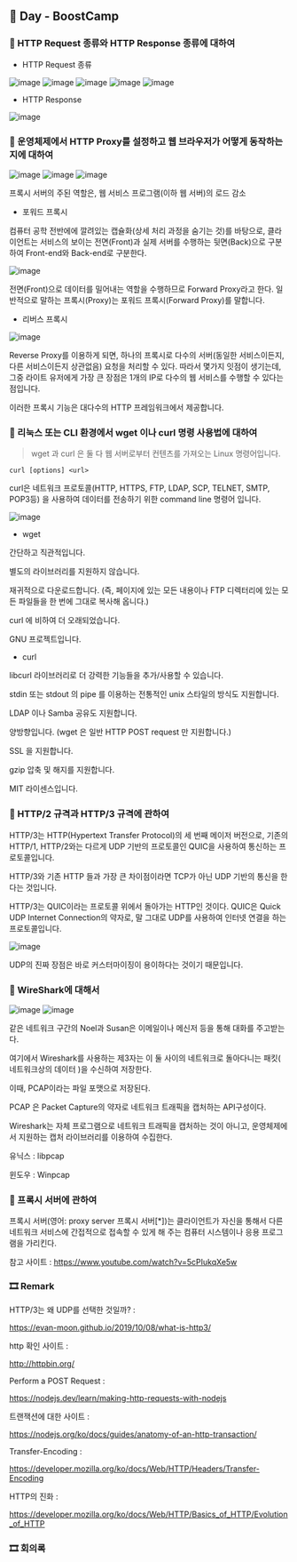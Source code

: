## 📕 Day  - BoostCamp

### 📘 HTTP Request 종류와 HTTP Response 종류에 대하여

* HTTP Request 종류

![image](https://user-images.githubusercontent.com/42922298/129288810-5880cac2-d770-4bad-9567-c88ac0de4480.png)
![image](https://user-images.githubusercontent.com/42922298/129288826-19d9f606-8c9e-45ee-b771-fa9ed2341b91.png)
![image](https://user-images.githubusercontent.com/42922298/129288841-86e516b4-7570-47ac-8d06-aa751dcbdc74.png)
![image](https://user-images.githubusercontent.com/42922298/129288855-d38b993f-4d6e-41ce-81fb-644cc44ce818.png)
![image](https://user-images.githubusercontent.com/42922298/129288877-d60b010e-02f2-4370-88b8-d39035b255c4.png)

* HTTP Response

![image](https://user-images.githubusercontent.com/42922298/129288913-2b0bf9ea-d6ff-4a55-8cb2-8f205a081b3e.png)

### 📘 운영체제에서 HTTP Proxy를 설정하고 웹 브라우저가 어떻게 동작하는지에 대하여

![image](https://user-images.githubusercontent.com/42922298/129289046-a503e87c-8d7c-4af7-bdd1-1851dbeec288.png)
![image](https://user-images.githubusercontent.com/42922298/129289103-adcd0329-e48f-4a03-8a11-02f123d46b4c.png)
![image](https://user-images.githubusercontent.com/42922298/129289115-e7891c5a-0d69-402a-b67d-3560505f3b69.png)

프록시 서버의 주된 역할은, 웹 서비스 프로그램(이하 웹 서버)의 로드 감소

* 포워드 프록시 

컴퓨터 공학 전반에에 깔려있는 캡슐화(상세 처리 과정을 숨기는 것)를 바탕으로,  클라이언트는 서비스의 보이는 전면(Front)과 실제 서버를 수행하는 뒷면(Back)으로 구분하여 Front-end와 Back-end로 구분한다.

![image](https://user-images.githubusercontent.com/42922298/129289956-b8078f6c-dcf1-4e1d-b77e-20c9d280c8a7.png)

전면(Front)으로 데이터를 밀어내는 역할을 수행하므로 Forward Proxy라고 한다. 일반적으로 말하는 프록시(Proxy)는 포워드 프록시(Forward Proxy)를 말합니다.

* 리버스 프록시

![image](https://user-images.githubusercontent.com/42922298/129290354-050fd02a-6d11-434b-8e9d-74ac3eb8c9fd.png)

Reverse Proxy를 이용하게 되면, 하나의 프록시로 다수의 서버(동일한 서비스이든지, 다른 서비스이든지 상관없음) 요청을 처리할 수 있다. 따라서 몇가지 잇점이 생기는데, 그중 라이트 유저에게 가장 큰 장점은 1개의 IP로 다수의 웹 서비스를 수행할 수 있다는 점입니다. 

이러한 프록시 기능은 대다수의 HTTP 프레임워크에서 제공합니다.

### 📘 리눅스 또는 CLI 환경에서 wget 이나 curl 명령 사용법에 대하여

> wget 과 curl 은 둘 다 웹 서버로부터 컨텐츠를 가져오는 Linux 명령어입니다.

`curl [options] <url>`

curl은 네트워크 프로토콜(HTTP, HTTPS, FTP, LDAP, SCP, TELNET, SMTP, POP3등) 을 사용하여 데이터를 전송하기 위한 command line 명령어 입니다.

![image](https://user-images.githubusercontent.com/42922298/129291136-1501715e-02c4-496a-8002-acdff0e443e6.png)

* wget

간단하고 직관적입니다.

별도의 라이브러리를 지원하지 않습니다.

재귀적으로 다운로드합니다. (즉, 페이지에 있는 모든 내용이나 FTP 디렉터리에 있는 모든 파일들을 한 번에 그대로 복사해 옵니다.)

curl 에 비하여 더 오래되었습니다.

GNU 프로젝트입니다.

* curl

libcurl 라이브러리로 더 강력한 기능들을 추가/사용할 수 있습니다.

stdin 또는 stdout 의 pipe 를 이용하는 전통적인 unix 스타일의 방식도 지원합니다.

LDAP 이나 Samba 공유도 지원합니다.

양방향입니다. (wget 은 일반 HTTP POST request 만 지원합니다.)

SSL 을 지원합니다.

gzip 압축 및 해지를 지원합니다.

MIT 라이센스입니다.

### 📘 HTTP/2 규격과 HTTP/3 규격에 관하여

HTTP/3는 HTTP(Hypertext Transfer Protocol)의 세 번째 메이저 버전으로, 기존의 HTTP/1, HTTP/2와는 다르게 UDP 기반의 프로토콜인 QUIC을 사용하여 통신하는 프로토콜입니다.

HTTP/3와 기존 HTTP 들과 가장 큰 차이점이라면 TCP가 아닌 UDP 기반의 통신을 한다는 것입니다.

HTTP/3는 QUIC이라는 프로토콜 위에서 돌아가는 HTTP인 것이다. QUIC은 Quick UDP Internet Connection의 약자로, 말 그대로 UDP를 사용하여 인터넷 연결을 하는 프로토콜입니다.

![image](https://user-images.githubusercontent.com/42922298/129216369-d9961dc1-81ad-43fd-b7db-3e868b0ecc60.png)

UDP의 진짜 장점은 바로 커스터마이징이 용이하다는 것이기 때문입니다.

### 📘 WireShark에 대해서 

![image](https://user-images.githubusercontent.com/42922298/129287503-ec6fa065-f3f3-4bee-b48c-b6085115e56f.png)
![image](https://user-images.githubusercontent.com/42922298/129287632-22a6c9e2-83cd-4792-b673-05e15068120b.png)

같은 네트워크 구간의 Noel과 Susan은 이메일이나 메신저 등을 통해 대화를 주고받는다.

여기에서 Wireshark를 사용하는 제3자는 이 둘 사이의 네트워크로 돌아다니는 패킷( 네트워크상의 데이터 )을 수신하여 저장한다.

이때, PCAP이라는 파일 포맷으로 저장된다.

PCAP 은 Packet Capture의 약자로 네트워크 트래픽을 캡처하는 API구성이다.

Wireshark는 자체 프로그램으로 네트워크 트래픽을 캡처하는 것이 아니고, 운영체제에서 지원하는 캡처 라이브러리를 이용하여 수집한다.

유닉스 : libpcap

윈도우 : Winpcap

### 📘 프록시 서버에 관하여

프록시 서버(영어: proxy server 프록시 서버[*])는 클라이언트가 자신을 통해서 다른 네트워크 서비스에 간접적으로 접속할 수 있게 해 주는 컴퓨터 시스템이나 응용 프로그램을 가리킨다.

참고 사이트 : https://www.youtube.com/watch?v=5cPIukqXe5w

### 🎞 Remark

HTTP/3는 왜 UDP를 선택한 것일까? :

https://evan-moon.github.io/2019/10/08/what-is-http3/

http 확인 사이트 : 

http://httpbin.org/

Perform a POST Request :

https://nodejs.dev/learn/making-http-requests-with-nodejs

트랜잭션에 대한 사이트 :

https://nodejs.org/ko/docs/guides/anatomy-of-an-http-transaction/

Transfer-Encoding :

https://developer.mozilla.org/ko/docs/Web/HTTP/Headers/Transfer-Encoding

HTTP의 진화 :

https://developer.mozilla.org/ko/docs/Web/HTTP/Basics_of_HTTP/Evolution_of_HTTP

### 🎞 회의록
